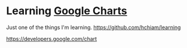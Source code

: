 # Learning [Google Charts](https://developers.google.com/chart)

Just one of the things I'm learning. https://github.com/hchiam/learning

https://developers.google.com/chart
